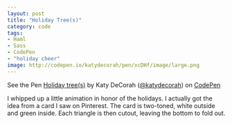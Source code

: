 ```yaml
---
layout: post
title: "Holiday Tree(s)"
category: code
tags:
- Haml
- Sass
- CodePen
- "holiday cheer"
image: http://codepen.io/katydecorah/pen/xcDHf/image/large.png
---
```


<p data-height="400" data-theme-id="97" data-slug-hash="xcDHf" data-user="katydecorah" data-default-tab="result" class='codepen'>See the Pen <a href='http://codepen.io/katydecorah/pen/xcDHf'>Holiday tree(s)</a> by Katy DeCorah (<a href='http://codepen.io/katydecorah'>@katydecorah</a>) on <a href='http://codepen.io'>CodePen</a></p>

I whipped up a little animation in honor of the holidays. I actually got the idea from a card I saw on Pinterest. The card is two-toned, white outside and green inside. Each triangle is then cutout, leaving the bottom to fold out.
